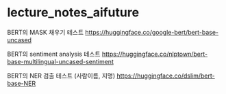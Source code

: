 # lecture_notes_aifuture
BERT의 MASK 채우기 테스트
https://huggingface.co/google-bert/bert-base-uncased

BERT의 sentiment analysis 테스트
https://huggingface.co/nlptown/bert-base-multilingual-uncased-sentiment

BERT의 NER 검출 테스트 (사람이름, 지명)
https://huggingface.co/dslim/bert-base-NER
